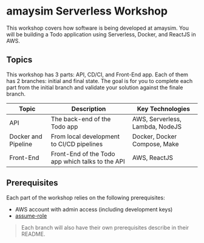 # amaysim Serverless Workshop

This workshop covers how software is being developed at amaysim. You will be building a Todo application using Serverless, Docker, and ReactJS in AWS.

## Topics

This workshop has 3 parts: API, CD/CI, and Front-End app. Each of them has 2 branches: initial and final state. The goal is for you to complete each part from the initial branch and validate your solution against the finale branch.

Topic | Description | Key Technologies
---|---|---
API | The back-end of the Todo app | AWS, Serverless, Lambda, NodeJS
Docker and Pipeline | From local development to CI/CD pipelines | Docker, Docker Compose, Make
Front-End | Front-End of the Todo app which talks to the API | AWS, ReactJS

## Prerequisites

Each part of the workshop relies on the following prerequisites:

- AWS account with admin access (including development keys)
- [assume-role](https://github.com/remind101/assume-role)

> Each branch will also have their own prerequisites describe in their README.